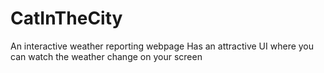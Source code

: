 # CatInTheCity
 An interactive weather reporting webpage
 Has an attractive UI where you can watch the weather change on your screen
